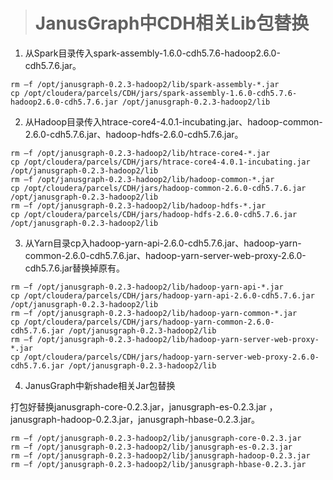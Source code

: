 > # JanusGraph中CDH相关Lib包替换
1. 从Spark目录传入spark-assembly-1.6.0-cdh5.7.6-hadoop2.6.0-cdh5.7.6.jar。
```
rm –f /opt/janusgraph-0.2.3-hadoop2/lib/spark-assembly-*.jar
cp /opt/cloudera/parcels/CDH/jars/spark-assembly-1.6.0-cdh5.7.6-hadoop2.6.0-cdh5.7.6.jar /opt/janusgraph-0.2.3-hadoop2/lib
```
2. 从Hadoop目录传入htrace-core4-4.0.1-incubating.jar、hadoop-common-2.6.0-cdh5.7.6.jar、hadoop-hdfs-2.6.0-cdh5.7.6.jar。
```
rm –f /opt/janusgraph-0.2.3-hadoop2/lib/htrace-core4-*.jar
cp /opt/cloudera/parcels/CDH/jars/htrace-core4-4.0.1-incubating.jar /opt/janusgraph-0.2.3-hadoop2/lib
rm –f /opt/janusgraph-0.2.3-hadoop2/lib/hadoop-common-*.jar
cp /opt/cloudera/parcels/CDH/jars/hadoop-common-2.6.0-cdh5.7.6.jar /opt/janusgraph-0.2.3-hadoop2/lib
rm –f /opt/janusgraph-0.2.3-hadoop2/lib/hadoop-hdfs-*.jar
cp /opt/cloudera/parcels/CDH/jars/hadoop-hdfs-2.6.0-cdh5.7.6.jar /opt/janusgraph-0.2.3-hadoop2/lib
```

3. 从Yarn目录cp入hadoop-yarn-api-2.6.0-cdh5.7.6.jar、hadoop-yarn-common-2.6.0-cdh5.7.6.jar、hadoop-yarn-server-web-proxy-2.6.0-cdh5.7.6.jar替换掉原有。
```
rm –f /opt/janusgraph-0.2.3-hadoop2/lib/hadoop-yarn-api-*.jar
cp /opt/cloudera/parcels/CDH/jars/hadoop-yarn-api-2.6.0-cdh5.7.6.jar /opt/janusgraph-0.2.3-hadoop2/lib
rm –f /opt/janusgraph-0.2.3-hadoop2/lib/hadoop-yarn-common-*.jar
cp /opt/cloudera/parcels/CDH/jars/hadoop-yarn-common-2.6.0-cdh5.7.6.jar /opt/janusgraph-0.2.3-hadoop2/lib
rm –f /opt/janusgraph-0.2.3-hadoop2/lib/hadoop-yarn-server-web-proxy-*.jar
cp /opt/cloudera/parcels/CDH/jars/hadoop-yarn-server-web-proxy-2.6.0-cdh5.7.6.jar /opt/janusgraph-0.2.3-hadoop2/lib
```

4. JanusGraph中新shade相关Jar包替换

打包好替换janusgraph-core-0.2.3.jar，janusgraph-es-0.2.3.jar ，janusgraph-hadoop-0.2.3.jar，janusgraph-hbase-0.2.3.jar。
```
rm –f /opt/janusgraph-0.2.3-hadoop2/lib/janusgraph-core-0.2.3.jar
rm –f /opt/janusgraph-0.2.3-hadoop2/lib/janusgraph-es-0.2.3.jar
rm –f /opt/janusgraph-0.2.3-hadoop2/lib/janusgraph-hadoop-0.2.3.jar
rm –f /opt/janusgraph-0.2.3-hadoop2/lib/janusgraph-hbase-0.2.3.jar
```

